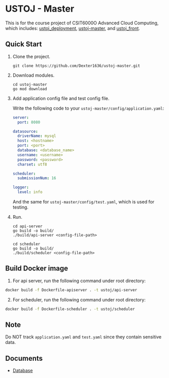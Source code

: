 # USTOJ - Master

This is for the course project of CSIT6000O Advanced Cloud Computing, which includes:
[ustoj_deployment](https://github.com/KMFtcy/ustoj_deployment),
[ustoj-master](https://github.com/Dexter1636/ustoj-master), and
[ustoj_front](https://github.com/1023198294/ustoj_front).

## Quick Start

1. Clone the project.

    ```
    git clone https://github.com/Dexter1636/ustoj-master.git
    ```

2. Download modules.

    ```
    cd ustoj-master
    go mod download
    ```

3. Add application config file and test config file.

   Write the following code to your `ustoj-master/config/application.yaml`:

    ```yaml
    server:
      port: 8080
    
    datasource:
      driverName: mysql
      host: <hostname>
      port: <port>
      database: <database_name>
      username: <username>
      password: <password>
      charset: utf8
    
    scheduler:
      submissionNum: 16
    
    logger:
      level: info
    ```

   And the same for `ustoj-master/config/test.yaml`, which is used for testing.

4. Run.
    ```
    cd api-server
    go build -o build/
    ./build/api-server <config-file-path>
    
    cd scheduler
    go build -o build/
    ./build/scheduler <config-file-path>
    ```

## Build Docker image

1. For api server, run the following command under root directory:
```bash
docker build -f Dockerfile-apiserver . -t ustoj/api-server
```
2. For scheduler, run the following command under root directory:
```bash
docker build -f Dockerfile-scheduler . -t ustoj/scheduler
```

## Note

Do NOT track `application.yaml` and `test.yaml` since they contain sensitive data.

## Documents

- [Database](doc/database.md)
